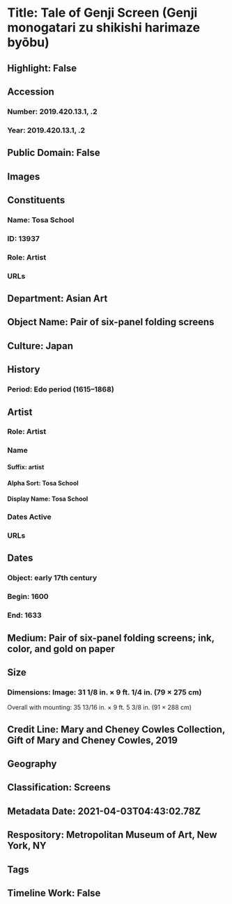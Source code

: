 # Title: Tale of Genji Screen (Genji monogatari zu shikishi harimaze byōbu)
## Highlight: False
## Accession
### Number: 2019.420.13.1, .2
### Year: 2019.420.13.1, .2
## Public Domain: False
## Images
## Constituents
### Name: Tosa School
### ID: 13937
### Role: Artist
### URLs
## Department: Asian Art
## Object Name: Pair of six-panel folding screens
## Culture: Japan
## History
### Period: Edo period (1615–1868)
## Artist
### Role: Artist
### Name
#### Suffix: artist
#### Alpha Sort: Tosa School
#### Display Name: Tosa School
### Dates Active
### URLs
## Dates
### Object: early 17th century
### Begin: 1600
### End: 1633
## Medium: Pair of six-panel folding screens; ink, color, and gold on paper
## Size
### Dimensions: Image: 31 1/8 in. × 9 ft. 1/4 in. (79 × 275 cm)
Overall with mounting: 35 13/16 in. × 9 ft. 5 3/8 in. (91 × 288 cm)
## Credit Line: Mary and Cheney Cowles Collection, Gift of Mary and Cheney Cowles, 2019
## Geography
## Classification: Screens
## Metadata Date: 2021-04-03T04:43:02.78Z
## Respository: Metropolitan Museum of Art, New York, NY
## Tags
## Timeline Work: False